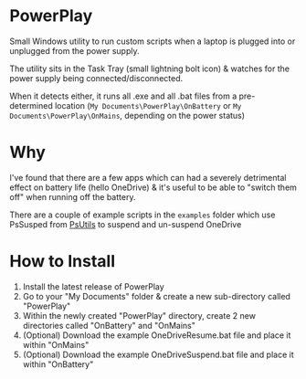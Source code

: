 # PowerPlay

Small Windows utility to run custom scripts when a laptop is plugged into or unplugged from the power supply.

The utility sits in the Task Tray (small lightning bolt icon) & watches for the power supply being connected/disconnected.

When it detects either, it runs all .exe and all .bat files from a pre-determined location (`My Documents\PowerPlay\OnBattery` or `My Documents\PowerPlay\OnMains`, depending on the power status)

# Why

I've found that there are a few apps which can had a severely detrimental effect on battery life (hello OneDrive) & it's useful to be able to "switch them off" when running off the battery.

There are a couple of example scripts in the `examples` folder which use PsSusped from [PsUtils](https://docs.microsoft.com/en-us/sysinternals/downloads/pstools) to suspend and un-suspend OneDrive

# How to Install

1. Install the latest release of PowerPlay
1. Go to your "My Documents" folder & create a new sub-directory called "PowerPlay"
1. Within the newly created "PowerPlay" directory, create 2 new directories called "OnBattery" and "OnMains"
1. (Optional) Download the example OneDriveResume.bat file and place it within "OnMains"
1. (Optional) Download the example OneDriveSuspend.bat file and place it within "OnBattery"